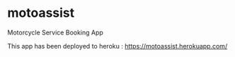 # motoassist
Motorcycle Service Booking App

This app has been deployed to heroku : https://motoassist.herokuapp.com/
